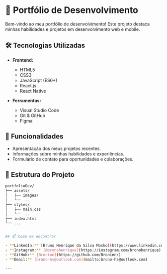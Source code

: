 # 📱 Portfólio de Desenvolvimento

Bem-vindo ao meu portfólio de desenvolvimento! Este projeto destaca minhas habilidades e projetos em desenvolvimento web e mobile.

## 🛠️ Tecnologias Utilizadas

- **Frontend:**
  - HTML5
  - CSS3
  - JavaScript (ES6+)
  - React.js
  - React Native

- **Ferramentas:**
  - Visual Studio Code
  - Git & GitHub
  - Figma

## 🚀 Funcionalidades

- Apresentação dos meus projetos recentes.
- Informações sobre minhas habilidades e experiências.
- Formulário de contato para oportunidades e colaborações.

## 📂 Estrutura do Projeto

```bash
portfolioDev/
├── assets/
│   ├── images/
│   └── ...
├── styles/
│   ├── main.css
│   └── ...
├── index.html
└── ...


## 📫 Como me encontrar

- **LinkedIn:** [Bruno Henrique da Silva Mosko](https://www.linkedin.com/in/bruno-henrique-da-silva-mosko/)
- **Instagram:** [@bronohenrique](https://instagram.com/bronohenrique)
- **GitHub:** [Broninn](https://github.com/Broninn/)
- **Email:** [bruno-hs@outlook.com](mailto:bruno-hs@outlook.com)

---
